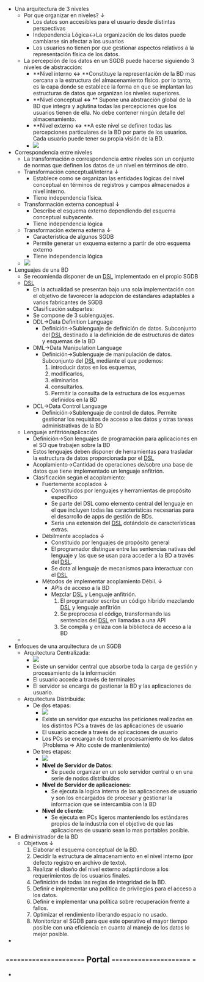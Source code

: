 - Una arquitectura de 3 niveles
    - Por que organizar en niveles? ↓ 
        - Los datos son accesibles para el usuario desde distintas perspectivas
        - Independencia Lógica↔La organización de los datos puede cambiarse sin afectar a los usuarios 
        - Los usuarios no tienen por que gestionar aspectos relativos a la representación física de los datos.
    - La percepción de los datos en un SGDB puede hacerse siguiendo 3 niveles de abstracción:
        - **Nivel interno **↔** **Constituye la representación de la BD mas cercana a la estructura del almacenamiento físico. por lo tanto, es la capa donde se establece la forma en que se implantan las estructuras de datos que organizan los niveles superiores.
        - **Nivel conceptual **↔** ** Supone una abstracción global de la BD que integra y aglutina todas las percepciones que los usuarios tienen de ella. No debe contener ningún detalle del almacenamiento.
        - **Nivel externo **↔** **A este nivel se definen todas las percepciones particulares de la BD por parte de los usuarios. Cada usuario puede tener su propia visión de la BD.
        - ![](https://remnote-user-data.s3.amazonaws.com/DXWycexOoOcvMvpjjyhHbjn6wRKFkKADs30zkmK4_SwWndwdzRXv3eM5LBEjndsjijls04uURCCbiDVXvEj32nTybeY4ICL6udG4qYm3zgW0hjmZ49v-QRexow_V5i_v.png)  
- Correspondencia entre niveles
    - La transformación o correspondencia entre niveles son un conjunto de normas que definen los datos de un nivel en términos de otro.
    - Transformación conceptual/interna  ↓ 
        - Establece como se organizan las entidades lógicas del nivel conceptual en términos de registros y campos almacenados a nivel interno.
        - Tiene independencia física. 
    - Transformación externa conceptual ↓ 
        - Describe el esquema externo dependiendo del esquema conceptual subyacente.
        - Tiene independencia lógica
    - Transformación externa externa ↓ 
        - Característica de algunos SGDB 
        - Permite generar un exquema externo a partir de otro esquema externo
        - Tiene independencia lógica
    - ![](https://remnote-user-data.s3.amazonaws.com/89vp22Ld9tZtnAHCsjJYFw5vLdwfDoP0M4bLk9R5qqRZp6Pr7YgBO5mZdCwY5EfNFGh5HaYM8fO4tx97eBDMomFVGeR1THj2aVHKZh_Moe_y6YQLs0XuMe7QqQ49Dsk2.png) 
- Lenguajes de una BD
    - Se recomienda disponer de un  [DSL](../../../../DSL.md) implementado en el propio SGDB 
    - [DSL](../../../../DSL.md) 
        - En la actualidad se presentan bajo una sola implementación con el objetivo de favorecer la adopción de estándares adaptables a varios fabricantes de SGDB
        - Clasificación subpartes:
        - Se compone de 3 sublenguajes.
        - DDL→Data Definition Language
            - Definición→Sublenguaje de definición de datos. Subconjunto del [DSL](../../../../DSL.md)  destinado a la definición de de estructuras de datos y esquemas de la BD
        - DML→Data Manipulation Language 
            - Definición→Sublenguaje de manipulación de datos. Subconjunto del [DSL](../../../../DSL.md) mediante el que podemos:
                1. introducir datos en los esquemas, 
                2. modificarlos, 
                3. eliminarlos  
                4. consultarlos. 
                5. Permitir la consulta de la estructura de los esquemas definidos en la BD
        - DCL→Data Control Language 
            - Definición→Sublenguaje de control de datos. Permite gestionar los requisitos de acceso a los datos y otras tareas administrativas de la BD
    - Lenguaje anfitrión/aplicación
        - Definición→Son lenguajes de programación para aplicaciones en el SO que trabajen sobre la BD
        - Estos lenguajes deben disponer de herramientas para trasladar la estructura de datos proporcionada por el [DSL](../../../../DSL.md) 
        - Acoplamiento→Cantidad de operaciones de/sobre una base de datos  que tiene implementado un lenguaje anfitrión. 
        - Clasificación según el acoplamiento:
            - Fuertemente acoplados  ↓ 
                - Constituidos por lenguajes y herramientas de propósito especifico
                - Se parte del DSL como elemento central del lenguaje en el que incluyen todas las características necesarias para el desarrollo de apps de gestión de BDs.
                - Seria una extensión del [DSL](../../../../DSL.md) dotándolo de características extras. 
            - Débilmente acoplados  ↓ 
                - Constituido por lenguajes de propósito general
                - El programador distingue entre las sentencias nativas del lenguaje y las que se usan para acceder a la BD a través del [DSL](../../../../DSL.md). 
                - Se dota al lenguaje de mecanismos para interactuar con el [DSL](../../../../DSL.md) 
            - Métodos de implementar acoplamiento Débil.  ↓ 
                - APIs de acceso a la BD
                - Mezclar [DSL](../../../../DSL.md) y Lenguaje anfitrión.
                    1. El programador escribe un código híbrido mezclando [DSL](../../../../DSL.md) y lenguaje anfitrión
                    2. Se preprocesa el código, transformando las sentencias del [DSL](../../../../DSL.md) en llamadas a una API
                    3. Se compila y enlaza con la biblioteca de acceso a la BD
    - 
- Enfoques de una arquitectura de un SGDB
    - Arquitectura Centralizada:
        - ![](https://remnote-user-data.s3.amazonaws.com/WEJxsx8iQ83DBC677W394Rh3IGMCtqym20WdkjV0djynD-e43uJo-e-3nq4CG22Dr8PSOTPkmAm_y37K19yeC00elvfdXs5OjXG4YYjcZVljhExjLzmy4UCanhN5bXxO.png) 
        - Existe un servidor central que absorbe toda la carga de gestión y procesamiento de la información
        - El usuario accede a través de terminales
        - El servidor se encarga de gestionar la BD y las aplicaciones de usuario.
    - Arquitectura Distribuida:
        - De dos etapas:
            - ![](https://remnote-user-data.s3.amazonaws.com/6_tt-rAkS8vffRZuLlzr0-LlLNzSV5zm0zHxos2p4nRSln9J4p2yPvm_5pBQDevCM-Gi8TSibWuwBA46WICOJNAlymK6Bo_S8SgjbGkGMoTt5dpkytfgHex3UHnuEawn.png) 
            - Existe un servidor que escucha las peticiones realizadas en los distintos PCs a través de las aplicaciones de usuario
            - El usuario accede a través de aplicaciones de usuario
            - Los PCs se encargan de todo el procesamiento de los datos (Problema ⇒ Alto coste de mantenimiento)
        - De tres etapas: 
            - ![](https://remnote-user-data.s3.amazonaws.com/jt-ZN9IAGG29nIvlJ83vOyBcmbo-G90OMKW7i9VHMJmcuRKTJnYBBaoWUJH9zFZNuWAllmxlfLhDxDycameqUJldQmLqxVS7MN2vK-qbHw0Z5_KTSwH3m6hs5jXm7qja.png) 
            - **Nivel de Servidor de Datos**:
                - Se puede organizar en un solo servidor central o en una serie de nodos distribuidos 
            - **Nivel de Servidor de aplicaciones:**
                - Se ejecuta la logica interna de las aplicaciones de usuario y son los encargados de procesar y gestionar la informacion que se intercambia con la BD
            - **Nivel de cliente**:
                - Se ejecuta en PCs ligeros manteniendo los estándares propios de la industria con el objetivo de que las aplicaciones de usuario sean lo mas portables posible. 
- El administrador de la BD 
    - Objetivos ↓ 
        1. Elaborar el esquema conceptual de la BD.
        2. Decidir la estructura de almacenamiento en el nivel interno (por defecto registro en archivo de texto).
        3. Realizar el diseño del nivel externo adaptándose a los requerimientos de los usuarios finales.
        4. Definición de todas las reglas de integridad de la BD. 
        5. Definir e implementar una política de privilegios para el acceso a los datos.
        6. Definir e implementar una política sobre recuperación frente a fallos.
        7. Optimizar el rendimiento liberando espacio no usado.
        8. Monitorizar el SGDB para que este operativo el mayor tiempo posible con una eficiencia en cuanto al manejo de los datos lo mejor posible.
- 
--------------------- Portal ---------------------
    - 
- 
- 
